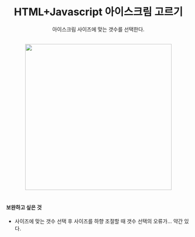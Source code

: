 <h1 align="center">HTML+Javascript 아이스크림 고르기</h1>
<p align="center">아이스크림 사이즈에 맞는 갯수를 선택한다.</p><br><div align="center"><img src="" height="400"></div>
<br>
<h4>보완하고 싶은 것</h4>
<ul>
  <div>
  <li>사이즈에 맞는 갯수 선택 후 사이즈를 하향 조절할 때 갯수 선택의 오류가... 약간 있다.</li>
  </div>
</ul>
